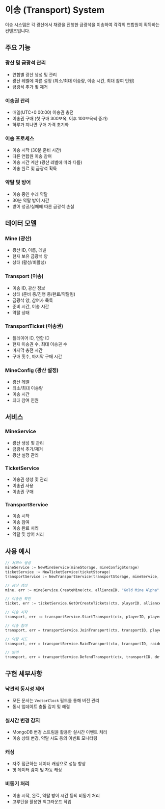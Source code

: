 # 이송 (Transport) System

이송 시스템은 각 광산에서 채광을 진행한 금광석을 이송하여 각각의 연합원이 획득하는 컨텐츠입니다.

## 주요 기능

### 광산 및 금광석 관리
- 연합별 광산 생성 및 관리
- 광산 레벨에 따른 설정 (최소/최대 이송량, 이송 시간, 최대 참여 인원)
- 금광석 추가 및 제거

### 이송권 관리
- 매일(UTC+0 00:00) 이송권 충전
- 이송권 구매 (첫 구매 300보옥, 이후 100보옥씩 증가)
- 하루가 지나면 구매 가격 초기화

### 이송 프로세스
- 이송 시작 (30분 준비 시간)
- 다른 연합원 이송 참여
- 이송 시간 계산 (광산 레벨에 따라 다름)
- 이송 완료 및 금광석 획득

### 약탈 및 방어
- 이송 중인 수레 약탈
- 30분 약탈 방어 시간
- 방어 성공/실패에 따른 금광석 손실

## 데이터 모델

### Mine (광산)
- 광산 ID, 이름, 레벨
- 현재 보유 금광석 양
- 상태 (활성/비활성)

### Transport (이송)
- 이송 ID, 광산 정보
- 상태 (준비 중/진행 중/완료/약탈됨)
- 금광석 양, 참여자 목록
- 준비 시간, 이송 시간
- 약탈 상태

### TransportTicket (이송권)
- 플레이어 ID, 연합 ID
- 현재 이송권 수, 최대 이송권 수
- 마지막 충전 시간
- 구매 횟수, 마지막 구매 시간

### MineConfig (광산 설정)
- 광산 레벨
- 최소/최대 이송량
- 이송 시간
- 최대 참여 인원

## 서비스

### MineService
- 광산 생성 및 관리
- 금광석 추가/제거
- 광산 설정 관리

### TicketService
- 이송권 생성 및 관리
- 이송권 사용
- 이송권 구매

### TransportService
- 이송 시작
- 이송 참여
- 이송 완료 처리
- 약탈 및 방어 처리

## 사용 예시

```go
// 서비스 생성
mineService := NewMineService(mineStorage, mineConfigStorage)
ticketService := NewTicketService(ticketStorage)
transportService := NewTransportService(transportStorage, mineService, ticketService)

// 광산 생성
mine, err := mineService.CreateMine(ctx, allianceID, "Gold Mine Alpha", 1)

// 이송권 확인
ticket, err := ticketService.GetOrCreateTickets(ctx, playerID, allianceID, 5)

// 이송 시작
transport, err := transportService.StartTransport(ctx, playerID, playerName, mineID, 200)

// 이송 참여
transport, err = transportService.JoinTransport(ctx, transportID, playerID, playerName, 150)

// 약탈 시도
transport, err = transportService.RaidTransport(ctx, transportID, raiderID, raiderName)

// 방어
transport, err = transportService.DefendTransport(ctx, transportID, defenderID, defenderName, true)
```

## 구현 세부사항

### 낙관적 동시성 제어
- 모든 문서는 `VectorClock` 필드를 통해 버전 관리
- 동시 업데이트 충돌 감지 및 해결

### 실시간 변경 감지
- MongoDB 변경 스트림을 활용한 실시간 이벤트 처리
- 이송 상태 변경, 약탈 시도 등의 이벤트 모니터링

### 캐싱
- 자주 접근하는 데이터 캐싱으로 성능 향상
- 핫 데이터 감지 및 자동 캐싱

### 비동기 처리
- 이송 시작, 완료, 약탈 방어 시간 등의 비동기 처리
- 고루틴을 활용한 백그라운드 작업
